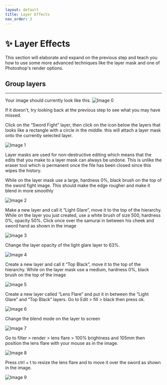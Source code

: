 ```yaml
---
layout: default
title: Layer Effects
nav_order: 3
---
```


# [](#header-1):sparkles: Layer Effects

This section will elaborate and expand on the previous step and teach you how to use some more advanced techniques like the layer mask and one of Photoshop's render options. 

## [](#header-2)Group layers
--------

Your image should currently look like this. 
![Image 0](https://user-images.githubusercontent.com/72904003/161461580-bc37dbfc-42bb-4e0a-a1ba-02a5788451cd.png)

If it doesn't, try looking back at the previous step to see what you may have missed.

Click on the “Sword Fight” layer, then click on the icon below the layers that looks like a rectangle with a circle in the middle. this will attach a layer mask onto the currently selected layer.

![Image 1](https://user-images.githubusercontent.com/72904003/161461598-06907edb-0a04-4d50-9089-24cb8720be6e.png)

Layer masks are used for non-destructive editing which means that the edits that you make to a layer mask can always be undone. This is unlike the eraser tool which is permanent once the file has been closed since this wipes the history.

While on the layer mask use a large, hardness 0%, black brush on the top of the sword fight image. This should make the edge rougher and make it blend in more smoothly 

![Image 2](https://user-images.githubusercontent.com/72904003/161461607-9f2298c8-122c-47df-be2b-1568e2b8e4de.png)

Make a new layer and call it “Light Glare”, move it to the top of the hierarchy.
 While on the layer you just created, use a white brush of size 500, hardness 0%, opacity 50%. Click once over the samurai in between his cheek and sword hand as shown in the image 
 
![Image 3](https://user-images.githubusercontent.com/72904003/161461621-45980792-2c12-4203-aed0-2c681ff1c335.png)

Change the layer opacity of the light glare layer to 63%.

![Image 4](https://user-images.githubusercontent.com/72904003/161461629-7e4e7aee-c645-48bc-9a5b-d2ca9f7efb30.png)

Create a new layer and call it “Top Black”, move it to the top of the hierarchy.
While on the layer mask use a medium, hardness 0%, black brush on the top of the image 

![Image 5](https://user-images.githubusercontent.com/72904003/161461634-7c0fdcfe-f514-4f25-9655-5cf566a7f6fa.png)

 Create a new layer called “Lens Flare” and put it in between the “Light Glare” and “Top Black” layers.
Go to Edit > fill > black then press ok.

![Image 6](https://user-images.githubusercontent.com/72904003/161461642-aabf2f56-b200-43e8-9790-d0f732b1767e.png)

Change the blend mode on the layer to screen 

![Image 7](https://user-images.githubusercontent.com/72904003/161461659-c65ae37e-f0f0-4d59-ac41-7e7d6d420e40.png)

Go to filter > render > lens flare > 100% brightness and 105mm then position the lens flare with your mouse as in the image. 

![Image 8](https://user-images.githubusercontent.com/72904003/161461673-08bb8322-edb7-42cd-ad92-80e6025e86f3.png)

Press ctrl + t to resize the lens flare and to move it over the sword as shown in the image.

![Image 9](https://user-images.githubusercontent.com/72904003/161461679-0d083ff8-54e6-475b-a395-9a36f015fc38.png)
